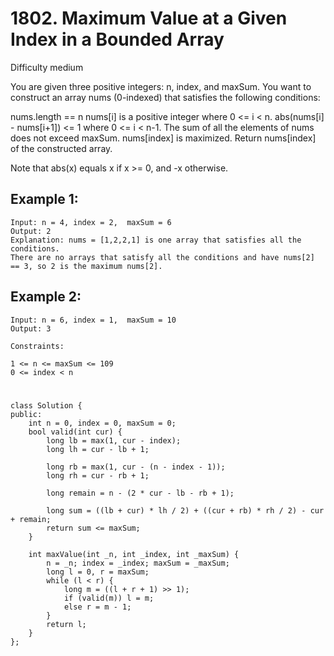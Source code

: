 # 1802. Maximum Value at a Given Index in a Bounded Array
Difficulty medium

You are given three positive integers: n, index, and maxSum. You want to construct an array nums (0-indexed) that satisfies the following conditions:

nums.length == n
nums[i] is a positive integer where 0 <= i < n.
abs(nums[i] - nums[i+1]) <= 1 where 0 <= i < n-1.
The sum of all the elements of nums does not exceed maxSum.
nums[index] is maximized.
Return nums[index] of the constructed array.

Note that abs(x) equals x if x >= 0, and -x otherwise.


## Example 1:
```
Input: n = 4, index = 2,  maxSum = 6
Output: 2
Explanation: nums = [1,2,2,1] is one array that satisfies all the conditions.
There are no arrays that satisfy all the conditions and have nums[2] == 3, so 2 is the maximum nums[2].
```


## Example 2:
```
Input: n = 6, index = 1,  maxSum = 10
Output: 3
```


```
Constraints:

1 <= n <= maxSum <= 109
0 <= index < n
```


#
```
class Solution {
public:
    int n = 0, index = 0, maxSum = 0;
    bool valid(int cur) {
        long lb = max(1, cur - index);
        long lh = cur - lb + 1;

        long rb = max(1, cur - (n - index - 1));
        long rh = cur - rb + 1;

        long remain = n - (2 * cur - lb - rb + 1);

        long sum = ((lb + cur) * lh / 2) + ((cur + rb) * rh / 2) - cur + remain;
        return sum <= maxSum;
    }

    int maxValue(int _n, int _index, int _maxSum) {
        n = _n; index = _index; maxSum = _maxSum;
        long l = 0, r = maxSum;
        while (l < r) {
            long m = ((l + r + 1) >> 1);
            if (valid(m)) l = m;
            else r = m - 1;
        }
        return l;
    }
};
```